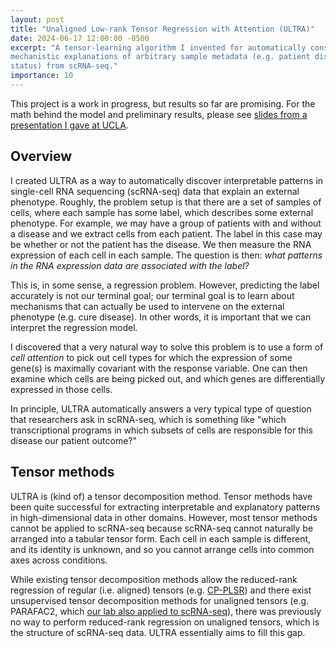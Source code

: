 ```yaml
---
layout: post
title: "Unaligned Low-rank Tensor Regression with Attention (ULTRA)"
date: 2024-06-17 12:00:00 -0500
excerpt: "A tensor-learning algorithm I invented for automatically constructing
mechanistic explanations of arbitrary sample metadata (e.g. patient disease
status) from scRNA-seq."
importance: 10
---
```


This project is a work in progress, but results so far are promising. For the
math behind the model and preliminary results, please see [slides from a
presentation I gave at UCLA](/assets/mm-presentation.key).

## Overview

I created ULTRA as a way to automatically discover interpretable patterns in
single-cell RNA sequencing (scRNA-seq) data that explain an external phenotype.
Roughly, the problem setup is that there are a set of samples of cells, where
each sample has some label, which describes some external phenotype. For
example, we may have a group of patients with and without a disease and we
extract cells from each patient. The label in this case may be whether or not
the patient has the disease. We then measure the RNA expression of each cell in
each sample. The question is then: *what patterns in the RNA expression data are
associated with the label?*

This is, in some sense, a regression problem. However, predicting the label
accurately is not our terminal goal; our terminal goal is to learn about
mechanisms that can actually be used to intervene on the external phenotype
(e.g. cure disease). In other words, it is important that we can interpret the
regression model.

I discovered that a very natural way to solve this problem is to use a form of
_cell attention_ to pick out cell types for which the expression of some gene(s)
is maximally covariant with the response variable. One can then examine which
cells are being picked out, and which genes are differentially expressed in
those cells.

In principle, ULTRA automatically answers a very typical type of question that
researchers ask in scRNA-seq, which is something like "which transcriptional
programs in which subsets of cells are responsible for this disease our patient
outcome?"

## Tensor methods

ULTRA is (kind of) a tensor decomposition method. Tensor methods have been quite
successful for extracting interpretable and explanatory patterns in
high-dimensional data in other domains. However, most tensor methods cannot be
applied to scRNA-seq because scRNA-seq cannot naturally be arranged into a tabular
tensor form. Each cell in each sample is different, and its identity is unknown,
and so you cannot arrange cells into common axes across conditions.

While existing tensor decomposition methods allow the reduced-rank regression of
regular (i.e. aligned) tensors (e.g.
[CP-PLSR](https://www.semanticscholar.org/paper/Multiway-calibration.-Multilinear-PLS-Bro/5d7a1f4c37d36b804183d4240a304d1539cf5551))
and there exist unsupervised tensor decomposition methods for unaligned tensors
(e.g. PARAFAC2, which [our lab also applied to
scRNA-seq](https://www.biorxiv.org/content/10.1101/2024.07.29.605698v1)), there was
previously no way to perform reduced-rank regression on unaligned tensors, which
is the structure of scRNA-seq data. ULTRA essentially aims to fill this gap.
